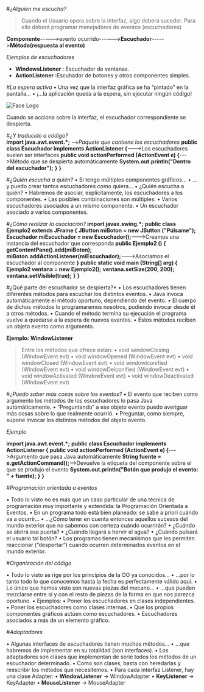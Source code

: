 #*¿Alguien me escucha?*
>Cuando el Usuario opera sobre la interfaz, algo debera suceder.
>Para ello deberá programar manejadores de eventos (escuchadores)

**Componente**----->evento ocurrido------>**Escuchador**----->**Método(respuesta al evento)**

*Ejemplos de escuchadores*

* **WindowsListener** : Escuchador de ventanas.
* **ActionListener** :Escuhador de botones y otros componentes simples.
  
#*La espera activa*
• Una vez que la interfaz gráfica se ha “pintado” en la
pantalla…
• ¡…la aplicación queda a la espera, sin ejecutar
ningún código!

![Face Logo](https://www.lawebdelprogramador.com/usr/189000/189815/5637443e07111-calculadora-en-java.png)

Cuando se acciona sobre
la interfaz, el escuchador
correspondiente se
despierta.

#*¿Y traducido a código?*  
**import java.awt.event.*;** -->*Paquete que contiene los escuchadores*
**public class Escuchador implements ActionListener {**--->Los escuchadores suelen ser interfaces
**public void actionPerformed (ActionEvent e) {**--->Método que se despierta automáticamente
**System.out.println("Dentro del escuchador");**
**}**
**}**

#*¿Quién escucha a quién?*
• Si tengo múltiples componentes gráficos…
• …y puedo crear tantos escuchadores como
quiera…
• ¿Quién escucha a quién?
• Habremos de asociar, explícitamente, los
escuchadores a los componentes.
• Las posibles combinaciones son múltiples:
• Varios escuchadores asociados a un mismo
componente.
• Un escuchador asociado a varios componentes.

#*¿Cómo realizar la asociación?*
**import javax.swing.*;**
**public class Ejemplo2 extends JFrame {**
**JButton miBoton = new JButton ("Púlsame");**
**Escuchador miEscuchador = new Escuchador();**--->Creamos una instancia del escuchador que corresponda
**public Ejemplo2 () {**
**getContentPane().add(miBoton);**
**miBoton.addActionListener(miEscuchador);**--->Asociamos el escuchador al componente
**}**
**public static void main (String[] arg) {**
**Ejemplo2 ventana = new Ejemplo2();**
**ventana.setSize(200, 200);**
**ventana.setVisible(true);**
**}**
**}**

#¿Qué parte del escuchador se despierta?*
• Los escuchadores tienen diferentes métodos para
escuchar los distintos eventos.
• Java invoca automáticamente el método oportuno,
dependiendo del evento.
• El cuerpo de dichos métodos lo programaremos
nosotros, pudiendo invocar desde él a otros
métodos.
• Cuando el método termina su ejecución el
programa vuelve a quedarse a la espera de nuevos
eventos.
• Estos métodos reciben un objeto evento como
argumento.

**Ejemplo:**
**WindowListener**

>Entre los métodos que ofrece están:
• void windowClosing (WindowEvent evt)
• void windowOpened (WindowEvent evt)
• void windowClosed (WindowEvent evt)
• void windowIconified (WindowEvent evt)
• void windowDeiconified (WindowEvent evt)
• void windowActivated (WindowEvent evt)
• void windowDeactivated (WindowEvent evt)

#*¿Puedo saber más cosas sobre los eventos?*
• El evento que reciben como
argumento los métodos de los
escuchadores lo pasa Java
automáticamente.
• “Preguntando” a ese objeto
evento puedo averiguar más
cosas sobre lo que realmente
ocurrió.
• Preguntar, como siempre, supone
invocar los distintos métodos del
objeto evento.

*Ejemplo*

**import java.awt.event.*;**
**public class Escuchador implements ActionListener {**
**public void actionPerformed (ActionEvent e) {**--->Argumento que pasa Java automáticamente
**String fuente = e.getActionCommand();**-->Devuelve la etiqueta del componente sobre el que se produjo el evento 
**System.out.println("Botón que produjo el evento: " + fuente);**
**}**
**}**

#*Programación orientada a eventos*

• Todo lo visto no es más que un caso particular de
una técnica de programación muy importante y
extendida: la Programación Orientada a Eventos.
• En un programa todo está bien planeado: se sabe a
priori cuándo va a ocurrir…
• …¿Cómo tener en cuenta entonces aquellos
sucesos del mundo exterior que no sabemos con
certeza cuándo ocurrirán?
• ¿Cuándo se abrirá esa puerta?
• ¿Cuándo llegará a hervir el agua?
• ¿Cuándo pulsará el usuario tal botón?
• Los programas tienen mecanismos que les
permiten reaccionar (“despertar”) cuando ocurren
determinados eventos en el mundo exterior.

#*Organización del código*

• Todo lo visto se rige por los principios de la OO ya
conocidos…
• …por lo tanto todo lo que conocemos hasta la
fecha es perfectamente válido aquí.
• Lo único que hemos visto son nuevas piezas del
mecano…
• …que pueden mezclarse entre sí y con el resto de
piezas de la forma en que nos parezca oportuno.
• Ejemplos:
• Poner los escuchadores en clases independientes.
• Poner los escuchadores como clases internas.
• Que los propios componentes gráficos actúen como
escuchadores.
• Escuchadores asociados a más de un elemento
gráfico.

#*Adaptadores*

• Algunas interfaces de escuchadores tienen muchos
métodos…
• …que habremos de implementar en su totalidad
(son interfaces).
• Los adaptadores son clases que implementan de
serie todos los métodos de un escuchador
determinado.
• Como son clases, basta con heredarlas y reescribir
los métodos que necesitemos.
• Para cada interfaz Listener, hay una clase Adapter:
• **WindowListener** -> WindowAdapter
• **KeyListener** -> KeyAdapter
• **MouseListener** -> MouseAdapter